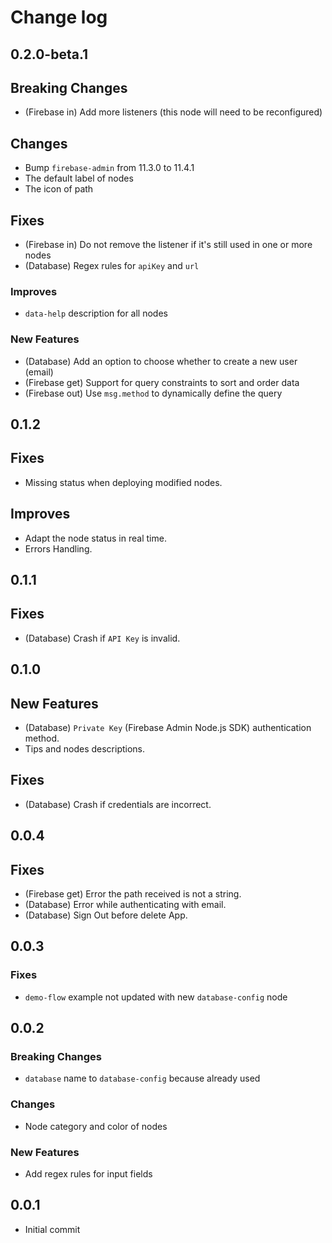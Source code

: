 # Change log

## 0.2.0-beta.1

## Breaking Changes

- (Firebase in) Add more listeners (this node will need to be reconfigured)

## Changes

- Bump `firebase-admin` from 11.3.0 to 11.4.1
- The default label of nodes
- The icon of path

## Fixes

- (Firebase in) Do not remove the listener if it's still used in one or more nodes
- (Database) Regex rules for `apiKey` and `url`

### Improves

- `data-help` description for all nodes

### New Features

- (Database) Add an option to choose whether to create a new user (email)
- (Firebase get) Support for query constraints to sort and order data
- (Firebase out) Use `msg.method` to dynamically define the query

## 0.1.2

## Fixes

- Missing status when deploying modified nodes.

## Improves

- Adapt the node status in real time.
- Errors Handling.

## 0.1.1

## Fixes

- (Database) Crash if `API Key` is invalid.

## 0.1.0

## New Features

- (Database) `Private Key` (Firebase Admin Node.js SDK) authentication method.
- Tips and nodes descriptions.

## Fixes

- (Database) Crash if credentials are incorrect.

## 0.0.4

## Fixes

- (Firebase get) Error the path received is not a string.
- (Database) Error while authenticating with email.
- (Database) Sign Out before delete App.

## 0.0.3

### Fixes

- `demo-flow` example not updated with new `database-config` node

## 0.0.2

### Breaking Changes

- `database` name to `database-config` because already used

### Changes

- Node category and color of nodes

### New Features

- Add regex rules for input fields

## 0.0.1

- Initial commit
